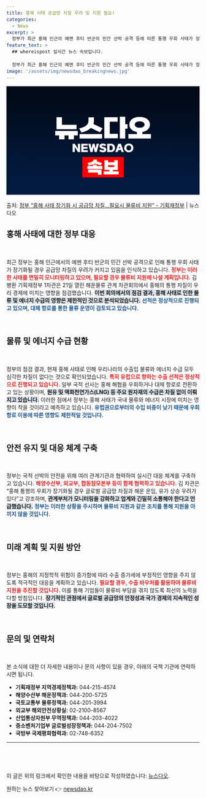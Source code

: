 ```yaml
---
title: 홍해 사태 공급망 차질 우려 및 지원 필요!
categories:
  - News
excerpt: >
  정부가 최근 홍해 인근의 예멘 후티 반군의 민간 선박 공격 등에 따른 통행 우회 사태가 장기화될 경우 공급망…
feature_text: >
  ## whereispost 실시간 뉴스 속보입니다.

  정부가 최근 홍해 인근의 예멘 후티 반군의 민간 선박 공격 등에 따른 통행 우회 사태가 장기화될 경우 공급망…
image: '/assets/img/newsdao_breakingnews.jpg'
---
```


![뉴스다오 속보](/assets/img/newsdao_breakingnews.jpg)

<p>출처: <a href="https://newsdao.kr/2849" rel="dofollow">정부 “홍해 사태 장기화 시 공급망 차질…필요시 물류비 지원” - 기획재정부</a> | 뉴스다오</p>

<h2 data-ke-size="size26">홍해 사태에 대한 정부 대응</h2>

<p data-ke-size="size16">&nbsp;</p>

최근 정부는 홍해 인근에서의 예멘 후티 반군의 민간 선박 공격으로 인해 통행 우회 사태가 장기화될 경우 공급망 차질의 우려가 커지고 있음을 인식하고 있습니다. <b><span style="color: #ee2323;">정부는 이러한 사태를 면밀히 모니터링하고 있으며, 필요할 경우 물류비 지원에 나설 계획입니다.</span></b> 김병환 기획재정부 1차관은 21일 열린 해운물류 관계 차관회의에서 홍해의 통행 차질이 우리 경제에 미치는 영향을 점검했습니다. <b><span style="background-color: #21538527;">이번 회의에서의 점검 결과, 홍해 사태로 인한 물류 및 에너지 수급의 영향은 제한적인 것으로 분석되었습니다.</span></b> <b><span style="color: #1a5490;">선적은 정상적으로 진행되고 있으며, 대체 항로를 통한 물류 운영이 검토되고 있습니다.</span></b> 

<p data-ke-size="size16">&nbsp;</p>

<h2 data-ke-size="size26">물류 및 에너지 수급 현황</h2>

<p data-ke-size="size16">&nbsp;</p>

정부의 점검 결과, 현재 홍해 사태로 인해 우리나라의 수출입 물류와 에너지 수급 모두 심각한 차질이 없다는 것으로 확인되었습니다. <b><span style="color: #ee2323;">특히 유럽으로 향하는 수출 선적은 정상적으로 진행되고 있습니다.</span></b> 일부 국적 선사는 홍해 해협을 우회하거나 대체 항로로 전환하고 있는 상황이며, <b><span style="background-color: #21538527;">원유 및 액화천연가스(LNG) 등 주요 원자재의 수급은 차질 없이 이뤄지고 있습니다.</span></b> 이러한 점에서 정부는 홍해 사태가 국내 물류와 에너지 시장에 미치는 영향이 작을 것이라고 예측하고 있습니다. <b><span style="color: #1a5490;">유럽권으로부터의 수입 비중이 낮기 때문에 우회 항로 이용에 따른 영향도 제한적일 것입니다.</span></b>

<p data-ke-size="size16">&nbsp;</p>

<h2 data-ke-size="size26">안전 유지 및 대응 체계 구축</h2>

<p data-ke-size="size16">&nbsp;</p>

정부는 국적 선박의 안전을 위해 여러 관계기관과 협력하여 실시간 대응 체계를 구축하고 있습니다. <b><span style="color: #ee2323;">해양수산부, 외교부, 합동참모본부 등이 함께 협력하고 있습니다.</span></b> 김 차관은 “홍해 통행의 우회가 장기화될 경우 글로벌 공급망 차질과 해운 운임, 유가 상승 우려가 있다”고 강조하며, <b><span style="background-color: #21538527;">관계부처가 모니터링을 강화하고 업계와 긴밀히 소통해야 한다고 언급했습니다.</span></b> <b><span style="color: #1a5490;">정부는 이러한 상황을 주시하며 물류비 지원과 같은 조치를 통해 지원을 아끼지 않을 것입니다.</span></b>

<p data-ke-size="size16">&nbsp;</p>

<h2 data-ke-size="size26">미래 계획 및 지원 방안</h2>

<p data-ke-size="size16">&nbsp;</p>

정부는 홍해의 지정학적 위험이 증가함에 따라 수출 증가세에 부정적인 영향을 주지 않도록 적극적인 대응을 계획하고 있습니다. <b><span style="color: #ee2323;">필요할 경우, 수출 바우처를 활용하여 물류비 지원을 추진할 것입니다.</span></b> 이를 통해 기업들이 물류비 부담을 겪지 않도록 최선의 노력을 다할 방침입니다. <b><span style="background-color: #21538527;">장기적인 관점에서 글로벌 공급망의 안정성과 국가 경제의 지속적인 성장을 도모할 것입니다.</span></b>

<p data-ke-size="size16">&nbsp;</p>

<h2 data-ke-size="size26">문의 및 연락처</h2>

<p data-ke-size="size16">&nbsp;</p>

본 소식에 대한 더 자세한 내용이나 문의 사항이 있을 경우, 아래의 국책 기관에 연락하시면 됩니다.

<ul>
    <li><b>기획재정부 지역경제정책과:</b> 044-215-4574</li>
    <li><b>해양수산부 해운정책과:</b> 044-200-5725</li>
    <li><b>국토교통부 물류정책과:</b> 044-201-3994</li>
    <li><b>외교부 해외안전상황실:</b> 02-2100-8567</li>
    <li><b>산업통상자원부 무역정책과:</b> 044-203-4022</li>
    <li><b>중소벤처기업부 글로벌성장정책과:</b> 044-204-7502</li>
    <li><b>국방부 국제평화협력과:</b> 02-748-6352</li>
</ul>

<hr>
<p data-ke-size="size16">&nbsp;</p>
<p data-ke-size="size16">&nbsp;</p>

이 글은 위의 링크에서 확인한 내용을 바탕으로 작성하였습니다: <a href="https://newsdao.kr/2849" target="_blank">뉴스다오</a>. 

원하는 뉴스 찾아보기 👉 <a href="https://newsdao.kr" rel="dofollow">newsdao.kr</a>


